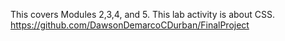 This covers Modules 2,3,4, and 5.
This lab activity is about CSS.  
https://github.com/DawsonDemarcoCDurban/FinalProject

